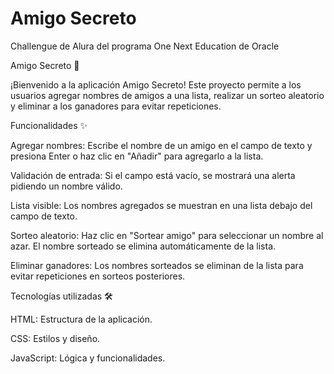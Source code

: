 # Amigo Secreto
Challengue de Alura del programa One Next Education de Oracle

Amigo Secreto 🎁

¡Bienvenido a la aplicación Amigo Secreto! Este proyecto permite a los usuarios agregar nombres de amigos a una lista, realizar un sorteo aleatorio y eliminar a los ganadores para evitar repeticiones.

Funcionalidades ✨

Agregar nombres: Escribe el nombre de un amigo en el campo de texto y presiona Enter o haz clic en "Añadir" para agregarlo a la lista.

Validación de entrada: Si el campo está vacío, se mostrará una alerta pidiendo un nombre válido.

Lista visible: Los nombres agregados se muestran en una lista debajo del campo de texto.

Sorteo aleatorio: Haz clic en "Sortear amigo" para seleccionar un nombre al azar. El nombre sorteado se elimina automáticamente de la lista.

Eliminar ganadores: Los nombres sorteados se eliminan de la lista para evitar repeticiones en sorteos posteriores.

Tecnologías utilizadas 🛠️

HTML: Estructura de la aplicación.

CSS: Estilos y diseño.

JavaScript: Lógica y funcionalidades.
